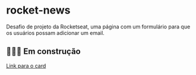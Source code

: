 # rocket-news
Desafio de projeto da Rocketseat, uma página com um formulário para que os usuários possam adicionar um email.


<h2>🚧👩‍💻 Em construção</h2>

[Link para o card](https://index-evelin.github.io/rocket-news/)
